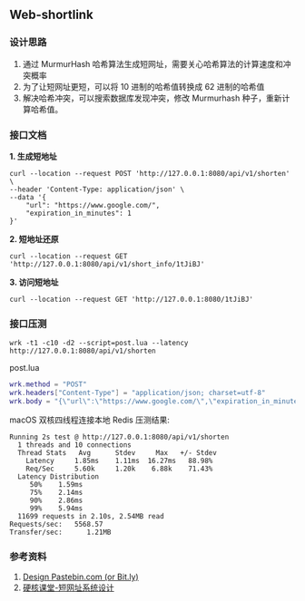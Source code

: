 ## Web-shortlink

### 设计思路

1. 通过 MurmurHash 哈希算法生成短网址，需要关心哈希算法的计算速度和冲突概率
2. 为了让短网址更短，可以将 10 进制的哈希值转换成 62 进制的哈希值
3. 解决哈希冲突，可以搜索数据库发现冲突，修改 Murmurhash 种子，重新计算哈希值。

### 接口文档

**1. 生成短地址**

```shell
curl --location --request POST 'http://127.0.0.1:8080/api/v1/shorten' \
--header 'Content-Type: application/json' \
--data '{
    "url": "https://www.google.com/",
    "expiration_in_minutes": 1
}'
```

**2. 短地址还原**

```shell
curl --location --request GET 'http://127.0.0.1:8080/api/v1/short_info/1tJiBJ'
```

**3. 访问短地址**

```shell
curl --location --request GET 'http://127.0.0.1:8080/1tJiBJ'
```

### 接口压测

```shell
wrk -t1 -c10 -d2 --script=post.lua --latency http://127.0.0.1:8080/api/v1/shorten
```

post.lua

```lua
wrk.method = "POST"
wrk.headers["Content-Type"] = "application/json; charset=utf-8"
wrk.body = "{\"url\":\"https://www.google.com/\",\"expiration_in_minutes\":1}"
```

macOS 双核四线程连接本地 Redis 压测结果: 

```text
Running 2s test @ http://127.0.0.1:8080/api/v1/shorten
  1 threads and 10 connections
  Thread Stats   Avg      Stdev     Max   +/- Stdev
    Latency     1.85ms    1.11ms  16.27ms   88.98%
    Req/Sec     5.60k     1.20k    6.88k    71.43%
  Latency Distribution
     50%    1.59ms
     75%    2.14ms
     90%    2.86ms
     99%    5.94ms
  11699 requests in 2.10s, 2.54MB read
Requests/sec:   5568.57
Transfer/sec:      1.21MB
```

### 参考资料

1. [Design Pastebin.com (or Bit.ly)](https://github.com/ZuoFuhong/system-design-primer/blob/master/solutions/system_design/pastebin/README.md)
2. [硬核课堂-短网址系统设计](https://www.bilibili.com/video/BV1UB4y1s7iZ)